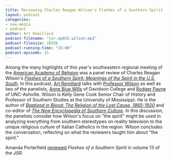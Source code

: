 ```yaml
---
title: Reviewing Charles Reagan Wilson's Flashes of a Southern Spirit
layout: podcast
categories:
- new-media
- podcast
author: Art Remillard
podcast-filename: "jsr.ep015.wilson.mp3"
podcast-filesize: 28936
podcast-running-time: "15:08"
podcast-episode: 15
---
```


Among the many highlights of this year's southeastern regional meeting
of the [American Academy of Religion][] was a panel review of Charles
Reagan Wilson's *[Flashes of a Southern Spirit: Meanings of the Spirit
in the U.S. South][]*. In this podcast, [Art Remillard][] talks with
[Professor Wilson][] as well as two of the panelists, [Anne Blue
Wills][] of Davidson College and [Rodger Payne][] of UNC-Ashville.
Wilson is Kelly Gene Cook Senior Chair of History and Professor of
Southern Studies at the University of Mississippi. He is the author of
*[Baptized in Blood: The Religion of the Lost Cause, 1865-1920][]* and
co-editor of *[The New Encyclopedia of Southern Culture][]*. In this
discussion, the panelists consider how Wilson's focus on "the spirit"
might be used in analyzing everything from southern stereotypes on
reality television to the unique religious culture of Italian Catholics
in the region. Wilson concludes the conversation, reflecting on what the
reviewers taught him about "the spirit."

Amanda Porterfield [reviewed][] *Flashes of a Southern Spirit* in volume
13 of the *JSR*.

  [American Academy of Religion]: http://groups.wfu.edu/secsor/
  [Flashes of a Southern Spirit: Meanings of the Spirit in the U.S. South]: http://www.ugapress.org/index.php/books/southern_spirit/
  [Art Remillard]: http://francis.edu/arthur-remillard/
  [Professor Wilson]: http://southernstudies.olemiss.edu/2012/03/02/charles-reagan-wilson/
  [Anne Blue Wills]: http://www3.davidson.edu/cms/x6041.xml?ss=print
  [Rodger Payne]: http://religiousstudies.unca.edu/faces/faculty/dr-rodger-m-payne
  [Baptized in Blood: The Religion of the Lost Cause, 1865-1920]: http://www.ugapress.org/index.php/books/baptized_in_blood/
  [The New Encyclopedia of Southern Culture]: http://uncpress.unc.edu/browse/page/284
  [reviewed]: http://jsr.fsu.edu/issues/vol13/porterfield.html
